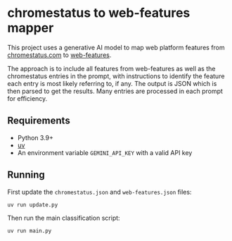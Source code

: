 # chromestatus to web-features mapper

This project uses a generative AI model to map web platform features from [chromestatus.com](https://chromestatus.com) to [web-features](https://github.com/web-platform-dx/web-features).

The approach is to include all features from web-features as well as the chromestatus entries in the prompt, with instructions to identify the feature each entry is most likely referring to, if any. The output is JSON which is then parsed to get the results. Many entries are processed in each prompt for efficiency.

## Requirements

- Python 3.9+
- [uv](https://docs.astral.sh/uv/)
- An environment variable `GEMINI_API_KEY` with a valid API key

## Running

First update the `chromestatus.json` and `web-features.json` files:

```bash
uv run update.py
```

Then run the main classification script:

```bash
uv run main.py
```
